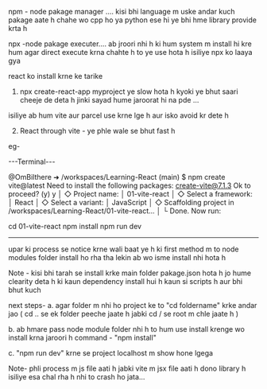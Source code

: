 npm - node pakage manager .... kisi bhi language m uske andar kuch pakage aate h chahe wo cpp ho ya python ese hi ye bhi hme library provide krta h

npx -node pakage executer.... ab jroori nhi h ki hum system m install hi kre hum agar direct execute krna chahte h to ye use hota h isiliye npx ko laaya gya



react ko install krne ke tarike 
1. npx create-react-app myproject
 ye slow hota h kyoki ye bhut saari cheeje de deta h jinki sayad hume jaroorat hi na pde ...
 
 isiliye ab hum vite aur parcel use krne lge h aur isko avoid kr dete h

2. React through vite -  ye phle wale se bhut fast h 

eg-

---Terminal---

@OmBilthere ➜ /workspaces/Learning-React (main) $ npm create vite@latest
Need to install the following packages:
create-vite@7.1.3
Ok to proceed? (y) y
│
◇  Project name:
│  01-vite-react
│
◇  Select a framework:
│  React
│
◇  Select a variant:
│  JavaScript
│
◇  Scaffolding project in /workspaces/Learning-React/01-vite-react...
│
└  Done. Now run:

  cd 01-vite-react
  npm install
  npm run dev

------------------------------------------

upar ki process se notice krne wali baat ye h ki first method m to node modules folder install ho rha tha lekin ab wo isme install nhi hota h

Note - kisi bhi tarah se install krke main folder pakage.json hota h jo hume clearity deta h ki kaun dependency install hui h kaun si scripts h aur bhi bhut kuch

next steps-
a. agar folder m nhi ho project ke to "cd foldername" krke andar jao ( cd ..  se ek folder peeche jaate h jabki cd / se root m chle jaate h )

b. ab hmare pass node module folder nhi h to hum use install krenge wo install krna jaroori h 
command - "npm install"

c. "npm run dev" krne se project localhost m show hone lgega 

Note- phli process m js file aati h jabki vite m jsx file aati h dono library h isiliye esa chal rha h nhi to crash ho jata...
